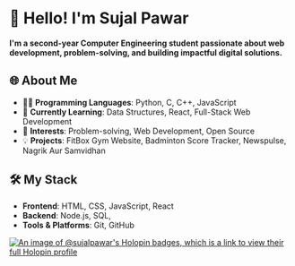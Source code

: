 # 👋 Hello! I'm Sujal Pawar

**I'm a second-year Computer Engineering student passionate about web development, problem-solving, and building impactful digital solutions.**

## 🌐 About Me
- 🧑‍💻 **Programming Languages**: Python, C, C++, JavaScript
- 🌱 **Currently Learning**: Data Structures, React, Full-Stack Web Development
- 🚀 **Interests**: Problem-solving, Web Development, Open Source
- 💡 **Projects**: FitBox Gym Website, Badminton Score Tracker, Newspulse, Nagrik Aur Samvidhan

## 🛠️ My Stack
- **Frontend**: HTML, CSS, JavaScript, React
- **Backend**: Node.js, SQL, 
- **Tools & Platforms**: Git, GitHub 

  
[![An image of @sujalpawar's Holopin badges, which is a link to view their full Holopin profile](https://holopin.me/sujalpawar)](https://holopin.io/@sujalpawar)
<!--
**sujal-pawar/sujal-pawar** is a ✨ _special_ ✨ repository because its `README.md` (this file) appears on your GitHub profile.

Here are some ideas to get you started:

- 🔭 I’m currently working on ...
- 🌱 I’m currently learning ...
- 👯 I’m looking to collaborate on ...
- 🤔 I’m looking for help with ...
- 💬 Ask me about ...
- 📫 How to reach me: ...
- 😄 Pronouns: ...
- ⚡ Fun fact: ...
-->
